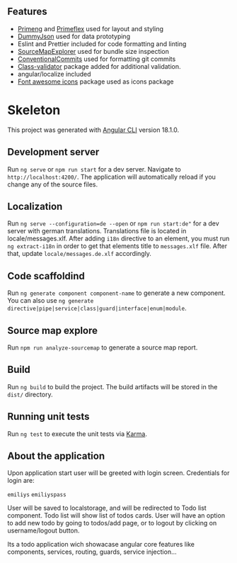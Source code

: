 ## Features

- [Primeng](https://primeng.org/) and [Primeflex](https://primeflex.org/) used for layout and
  styling
- [DummyJson](https://dummyjson.com/) used for data prototyping
- Eslint and Prettier included for code formatting and linting
- [SourceMapExplorer](https://github.com/danvk/source-map-explorer) used for bundle size inspection
- [ConventionalCommits](https://www.conventionalcommits.org/en/v1.0.0-beta.4/#specification) used
  for formatting git commits
- [Class-validator](https://github.com/typestack/class-validator) package added for additional
  validation.
- angular/localize included
- [Font awesome icons](https://fontawesome.com/v4/icons/) package used as icons package

# Skeleton

This project was generated with [Angular CLI](https://github.com/angular/angular-cli) version
18.1.0.

## Development server

Run `ng serve` or `npm run start` for a dev server. Navigate to `http://localhost:4200/`. The
application will automatically reload if you change any of the source files.

## Localization

Run `ng serve --configuration=de --open` or `npm run start:de"` for a dev server with german
translations. Translations file is located in locale/messages.xlf. After adding `i18n` directive to
an element, you must run `ng extract-i18n` in order to get that elements title to `messages.xlf`
file. After that, update `locale/messages.de.xlf` accordingly.

## Code scaffoldind

Run `ng generate component component-name` to generate a new component. You can also use
`ng generate directive|pipe|service|class|guard|interface|enum|module`.

## Source map explore

Run `npm run analyze-sourcemap` to generate a source map report.

## Build

Run `ng build` to build the project. The build artifacts will be stored in the `dist/` directory.

## Running unit tests

Run `ng test` to execute the unit tests via [Karma](https://karma-runner.github.io).

## About the application

Upon application start user will be greeted with login screen. Credentials for login are:

`emiliys` `emiliyspass`

User will be saved to localstorage, and will be redirected to Todo list component. Todo list will
show list of todos cards. User will have an option to add new todo by going to todos/add page, or to
logout by clicking on username/logout button.

Its a todo application wich showacase angular core features like components, services, routing,
guards, service injection...
